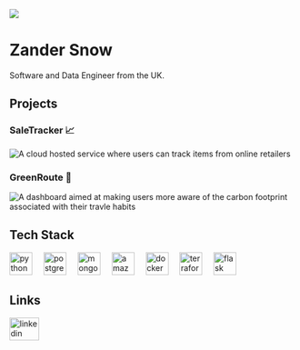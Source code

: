 ![](6d281f02-ba9b-4931-bda1-23463ad1b401.gif)
# Zander Snow
Software and Data Engineer from the UK.


## Projects

### SaleTracker 📈
![A cloud hosted service where users can track items from online retailers](https://github.com/zandersnow14/SaleTracker)

### GreenRoute 🌱
![A dashboard aimed at making users more aware of the carbon footprint associated with their travle habits](https://github.com/zandersnow14/GreenRoute)

## Tech Stack

<div align="left">
  <img src="https://cdn.jsdelivr.net/gh/devicons/devicon/icons/python/python-original.svg" height="40" alt="python logo"  />
  <img width="12" />
  <img src="https://cdn.jsdelivr.net/gh/devicons/devicon/icons/postgresql/postgresql-original.svg" height="40" alt="postgresql logo"  />
  <img width="12" />
  <img src="https://skillicons.dev/icons?i=mongodb" height="40" alt="mongodb logo"  />
  <img width="12" />
  <img src="https://skillicons.dev/icons?i=aws" height="40" alt="amazonwebservices logo"  />
  <img width="12" />
  <img src="https://skillicons.dev/icons?i=docker" height="40" alt="docker logo"  />
  <img width="12" />
  <img src="https://cdn.jsdelivr.net/gh/devicons/devicon/icons/terraform/terraform-original.svg" height="40" alt="terraform logo"  />
  <img width="12" />
  <img src="https://skillicons.dev/icons?i=flask" height="40" alt="flask logo"  />
</div>

## Links

<div align="left">
  <a href="https://www.linkedin.com/in/zander-snow-a8497421b/" target="_blank">
    <img src="https://raw.githubusercontent.com/maurodesouza/profile-readme-generator/master/src/assets/icons/social/linkedin/default.svg" width="52" height="40" alt="linkedin logo"  />
  </a>
</div>
